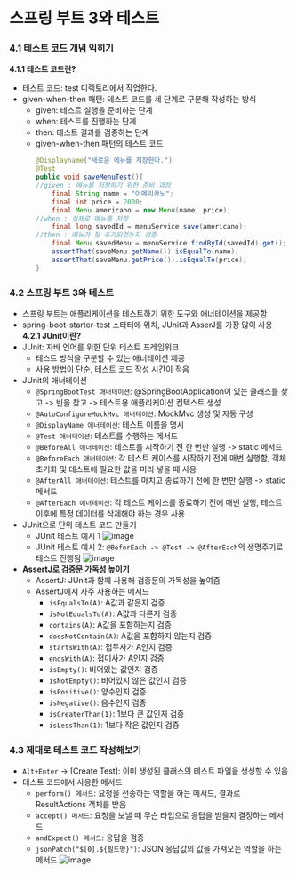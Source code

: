# 스프링 부트 3와 테스트

### 4.1 테스트 코드 개념 익히기
**4.1.1 테스트 코드란?**
- 테스트 코드: test 디렉토리에서 작업한다.
- given-when-then 패턴: 테스트 코드를 세 단계로 구분해 작성하는 방식
    - given: 테스트 실행을 준비하는 단계
    - when: 테스트를 진행하는 단계
    - then: 테스트 결과를 검증하는 단계
    - given-when-then 패턴의 테스트 코드
      ```java
      @Displayname("새로운 메뉴를 저장한다.")
      @Test
      public void saveMenuTest(){
      //given : 메뉴를 저장하기 위한 준비 과정
          final String name = "아메리카노";
          final int price = 2000;
          final Menu americano = new Menu(name, price);
      //when : 실제로 메뉴를 저장
          final long savedId = menuService.save(americano);
      //then : 메뉴가 잘 추가되었는지 검증
          final Menu savedMenu = menuService.findById(savedId).get();
          assertThat(saveMenu.getName()).isEqualTo(name);
          assertThat(saveMenu.getPrice()).isEqualTo(price);
      }
      ```
 
### 4.2 스프링 부트 3와 테스트
- 스프링 부트는 애플리케이션을 테스트하기 위한 도구와 애너테이션을 제공함
- spring-boot-starter-test 스타터에 위치, JUnit과 AsserJ를 가장 많이 사용
**4.2.1 JUnit이란?**
- JUnit: 자바 언어를 위한 단위 테스트 프레임워크  
    - 테스트 방식을 구분할 수 있는 애너테이션 제공
    - 사용 방법이 단순, 테스트 코드 작성 시간이 적음
- JUnit의 애너테이션
    - `@SpringBootTest 애너테이션`: @SpringBootApplication이 있는 클래스를 찾고 -> 빈을 찾고 -> 테스트용 애플리케이션 컨텍스트 생성
    - `@AutoConfigureMockMvc 애너테이션`: MockMvc 생성 및 자동 구성
    - `@DisplayName 애너테이션`: 테스트 이름을 명시
    - `@Test 애너테이션`: 테스트를 수행하는 메서드
    - `@BeforeAll 애너테이션`: 테스트를 시작하기 전 한 번만 실행 -> static 메서드 
    - `@BeforeEach 애너테이션`: 각 테스트 케이스를 시작하기 전에 매번 실행함, 객체 초기화 및 테스트에 필요한 값을 미리 넣을 때 사용
    - `@AfterAll 애너테이션`: 테스트를 마치고 종료하기 전에 한 번만 실행 -> static 메서드
    - `@AfterEach 애너테이션`: 각 테스트 케이스를 종료하기 전에 매번 실행, 테스트 이후에 특정 데이터를 삭제해야 하는 경우 사용 
- JUnit으로 단위 테스트 코드 만들기
    - JUnit 테스트 예시 1
      ![image](https://github.com/gkdudans/efub4-springboot3-developer-study/assets/124586544/91bc9644-512c-43c4-9a9f-323e72380f68)
    - JUnit 테스트 예시 2: `@BeforEach -> @Test -> @AfterEach`의 생명주기로 테스트 진행됨
      ![image](https://github.com/gkdudans/efub4-springboot3-developer-study/assets/124586544/3a4665e8-72ae-4633-a899-c4d5849334e9)
- **AssertJ로 검증문 가독성 높이기**
    - AssertJ: JUnit과 함께 사용해 검증문의 가독성을 높여줌
    - AssertJ에서 자주 사용하는 메서드
        - `isEqualsTo(A)`: A값과 같은지 검증
        - `isNotEqualsTo(A)`: A값과 다른지 검증
        - `contains(A)`: A값을 포함하는지 검증
        - `doesNotContain(A)`: A값을 포함하지 않는지 검증
        - `startsWith(A)`: 접두사가 A인지 검증
        - `endsWith(A)`: 접미사가 A인지 검증
        - `isEmpty()`: 비어있는 값인지 검증
        - `isNotEmpty()`: 비어있지 않은 값인지 검증
        - `isPositive()`: 양수인지 검증
        - `isNegative()`: 음수인지 검증
        - `isGreaterThan(1)`: 1보다 큰 값인지 검증
        - `isLessThan(1)`: 1보다 작은 값인지 검증 
### 4.3 제대로 테스트 코드 작성해보기
- `Alt+Enter` -> [Create Test]: 이미 생성된 클래스의 테스트 파일을 생성할 수 있음
- 테스트 코드에서 사용한 메서드
    - `perform() 메서드`: 요청을 전송하는 역할을 하는 메서드, 결과로 ResultActions 객체를 받음
    - `accept() 메서드`: 요청을 보낼 때 무슨 타입으로 응답을 받을지 결정하는 메서드
    - `andExpect() 메서드`: 응답을 검증 
    - `jsonPatch("$[0].${필드명}")`: JSON 응답값의 값을 가져오는 역할을 하는 메서드
![image](https://github.com/gkdudans/efub4-springboot3-developer-study/assets/124586544/ba717eee-68c5-4953-a246-947883232028)
